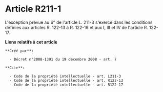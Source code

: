 # Article R211-1

L'exception prévue au 6° de l'article L. 211-3 s'exerce dans les conditions définies aux articles R. 122-13 à R. 122-16 et
aux I, III et IV de l'article R. 122-17.

**Liens relatifs à cet article**

	**Créé par**:

	  - Décret n°2008-1391 du 19 décembre 2008 - art. 7

	**Cite**:

	  - Code de la propriété intellectuelle - art. L211-3
	  - Code de la propriété intellectuelle - art. R122-13
	  - Code de la propriété intellectuelle - art. R122-17
